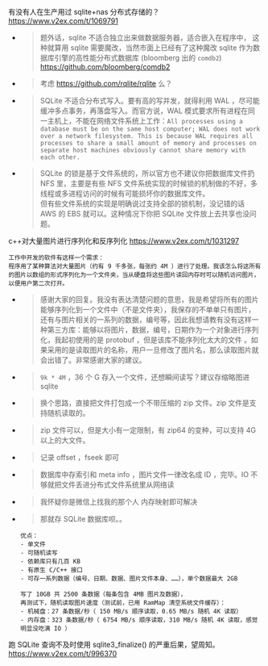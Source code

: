 
有没有人在生产用过 sqlite+nas 分布式存储的？ https://www.v2ex.com/t/1069791
- > 题外话，sqlite 不适合独立出来做数据服务器，适合嵌入在程序中， 这种就算用 sqlite 需要魔改，当然市面上已经有了这种魔改 sqlite 作为数据库引擎的高性能分布式数据库 (bloomberg 出的 `comdb2`) https://github.com/bloomberg/comdb2
- > 考虑 https://github.com/rqlite/rqlite 么？
- > SQLite 不适合分布式写入。要有高的写并发，就得利用 WAL ，尽可能缓冲多点事务，再落盘写入。而官方说，WAL 模式要求所有进程在同一主机上，不能在网络文件系统上工作：`All processes using a database must be on the same host computer; WAL does not work over a network filesystem. This is because WAL requires all processes to share a small amount of memory and processes on separate host machines obviously cannot share memory with each other.`
- > SQLite 的锁是基于文件系统的，所以官方也不建议你把数据库文件扔 NFS 里，主要是有些 NFS 文件系统实现的时候锁的机制做的不好，多线程或多进程访问的时候有可能损坏你的数据库文件。 <br> 但有些文件系统的实现是明确说过支持全部的锁机制，没记错的话 AWS 的 EBS 就可以。这种情况下你把 SQLite 文件放上去共享也没问题。

c++对大量图片进行序列化和反序列化 https://www.v2ex.com/t/1031297
```console
工作中开发的软件有这样一个需求：
程序用了某种算法对大量图片（约有 9 千多张，每张约 4M ）进行了处理。我该怎么将这所有的图片以数组的形式序列化为一个文件夹，当从硬盘将这些图片读回内存时可以随机访问图片，以便用户第二次打开。
```
- > 感谢大家的回复。我没有表达清楚问题的意思，我是希望将所有的图片能够序列化到一个文件中（不是文件夹），我保存的不单单只有图片，还有与图片相关的一系列的数据，编号等，因此我想请教有没有这样一种第三方库：能够以将图片，数据，编号，日期作为一个对象进行序列化，我起初使用的是 protobuf ，但是该库不能序列化太大的文件 。如果采用的是读取图片的名称，用户一旦修改了图片名，那么读取图片就会出错了。非常感谢大家的建议。
- > `9k * 4M` ，36 个 G 存入一个文件，还想瞬间读写？建议存缩略图进 sqlite
- > 换个思路，直接把文件打包成一个不带压缩的 zip 文件。zip 文件是支持随机读取的。
- > zip 文件可以，但是大小有一定限制，有 zip64 的变种，可以支持 4G 以上的大文件。
- > 记录 offset ，fseek 即可
- > 数据库中存索引和 meta info ，图片文件一律改名成 ID ，完毕。IO 不够就把文件丢进分布式文件系统里从网络读
- > 我怀疑你是微信上找我的那个人 内存映射即可解决
- > 那就存 SQLite 数据库呗。。
  ```console
  优点：
  - 单文件
  - 可随机读写
  - 依赖库只有几百 KB
  - 有原生 C/C++ 接口
  - 可存一系列数据（编号、日期、数据、图片文件本身、……），单个数据最大 2GB

  写了 10GB 共 2500 条数据（每条包含 4MB 图片及数据），
  再测试下，随机读取图片速度（测试前，已用 RamMap 清空系统文件缓存）：
  - 机械盘：27 条数据/秒（ 150 MB/s 顺序读取，0.65 MB/s 随机 4K 读取）
  - 内存盘：323 条数据/秒（ 6754 MB/s 顺序读取，310 MB/s 随机 4K 读取，感觉明显没吃满 IO ）
  ```

跑 SQLite 查询不及时使用 sqlite3_finalize() 的严重后果，望周知。 https://www.v2ex.com/t/996370

